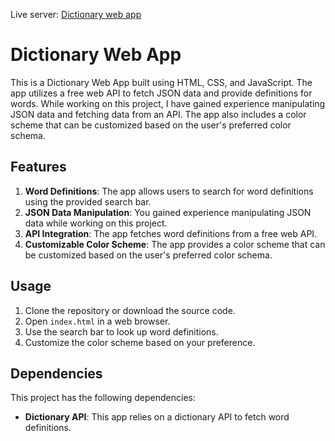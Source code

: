 Live server: [Dictionary web app](https://dictionary-lemidinq.netlify.app/)

# Dictionary Web App

This is a Dictionary Web App built using HTML, CSS, and JavaScript. The app utilizes a free web API to fetch JSON data and provide definitions for words. While working on this project, I have gained experience manipulating JSON data and fetching data from an API. The app also includes a color scheme that can be customized based on the user's preferred color schema.

## Features

1. **Word Definitions**: The app allows users to search for word definitions using the provided search bar.
2. **JSON Data Manipulation**: You gained experience manipulating JSON data while working on this project.
3. **API Integration**: The app fetches word definitions from a free web API.
4. **Customizable Color Scheme**: The app provides a color scheme that can be customized based on the user's preferred color schema.

## Usage

1. Clone the repository or download the source code.
2. Open `index.html` in a web browser.
3. Use the search bar to look up word definitions.
4. Customize the color scheme based on your preference.



## Dependencies

This project has the following dependencies:

- **Dictionary API**: This app relies on a dictionary API to fetch word definitions. 


